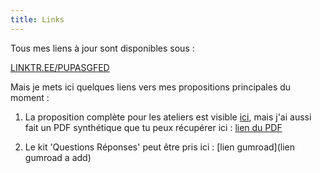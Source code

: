 ```yaml
---
title: Links
---
```


Tous mes liens à jour sont disponibles sous :

 [LINKTR.EE/PUPASGFED ](https://linktr.ee/pupasgfed)

Mais je mets ici quelques liens vers mes propositions principales du moment :

1. La proposition complète pour les ateliers est visible [ici](https://humane-busby-349.notion.site/Ateliers-Hypno-Kink-pour-les-Associations-0271093d581145d5b3438ea163793e4b), mais j'ai aussi fait un PDF synthétique que tu peux récupérer ici : [lien du PDF](https://drive.google.com/file/d/1yQOb5-IxjNi2dSIxjbgeqwIMy-C0hKgK/view?usp=drive_link)

2. Le kit 'Questions Réponses' peut être pris ici : [lien gumroad](lien gumroad a add)
